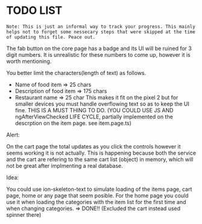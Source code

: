 # TODO LIST

```
Note: This is just an informal way to track your progress. This mainly helps not to forget some nessecary steps that were skipped at the time of updating this file. Peace out.
```

The fab button on the core page has a badge and its UI will be ruined for 3 digit numbers. It is unrealistic for these numbers to come up, however it is worth mentioning.

You better limit the characters(length of text) as follows.

- Name of food item => 25 chars
- Description of food item => 175 chars
- Restaurant name => 25 char
  This makes it fit on the pixel 2 but for smaller devices you must handle overflowing text so as to keep the UI fine. THIS IS A MUST THING TO DO. (YOU COULD USE JS AND ngAfterViewChecked LIFE CYCLE, partially implemented on the descrption on the item page. see item.page.ts)

Alert:

On the cart page the total updates as you click the controls however it seems working it is not actually. This is happening because both the service and the cart are refering to the same cart list (object) in memory, which will not be great after implmenting a real database.

Idea:

You could use ion-skeleton-text to simulate loading of the items page, cart page, home or any page that seem posible. For the home page you could use it when loading the categories with the item list for the first time and when changing categories. => DONE!! (Excluded the cart instead used spinner there)
